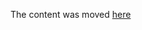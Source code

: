 The content was moved [here](https://gitlab.com/catamphetamine/anychan/blob/master/docs/style/variables.md)